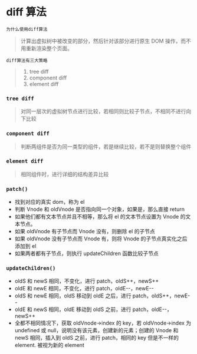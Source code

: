 # diff 算法

`为什么使用diff算法`

> 计算出虚拟树中被改变的部分，然后针对该部分进行原生 DOM 操作，而不用重新渲染整个页面。

`diff算法有三大策略`

> 1. tree diff
> 2. component diff
> 3. element diff

### `tree diff`

> 对同一层次的虚拟树节点进行比较，若相同则比较子节点，不相同不进行向下比较

### `component diff`

> 判断两组件是否为同一类型的组件，若是继续比较，若不是则替换整个组件

### `element diff`

> 相同组件时，进行详细的结构差异比较

### `patch()`

- 找到对应的真实 dom，称为 el
- 判断 Vnode 和 oldVnode 是否指向同一个对象，如果是，那么直接 return
- 如果他们都有文本节点并且不相等，那么将 el 的文本节点设置为 Vnode 的文本节点。
- 如果 oldVnode 有子节点而 Vnode 没有，则删除 el 的子节点
- 如果 oldVnode 没有子节点而 Vnode 有，则将 Vnode 的子节点真实化之后添加到 el
- 如果两者都有子节点，则执行 updateChildren 函数比较子节点

### `updateChildren()`

- oldS 和 newS 相同，不变化，进行 patch，oldS++，newS++
- oldE 和 newE 相同，不变化，进行 patch，oldE--，newE--
- oldS 和 newE 相同，oldS 移动到 oldE 之后，进行 patch，oldS++，newE--
- oldE 和 newS 相同，oldE 移动到 oldS 之前，进行 patch，oldE--，newS++
- 全都不相同情况下，获取 oldVnode->index 的 key，若 oldVnode->index 为 undefined 或 null，说明没有该元素，创建新的元素；创建的 Vnode 和 newS 相同，插入到 oldS 之前，进行 patch，相同的 key 但是不一样的 element. 被视为新的 element
